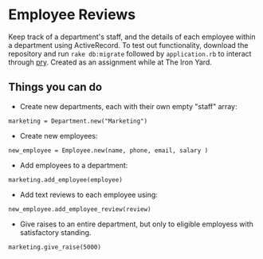 # Employee Reviews

Keep track of a department's staff, and the details of each employee within a department using ActiveRecord.
To test out functionality, download the repository and run `rake db:migrate` followed by `application.rb` to interact through [pry](https://github.com/pry/pry). Created as an assignment while at The Iron Yard.

## Things you can do

* Create new departments, each with their own empty "staff" array:
```
marketing = Department.new("Marketing")
```
* Create new employees:
```
new_employee = Employee.new(name, phone, email, salary )
```
* Add employees to a department:
```
marketing.add_employee(employee)
```
* Add text reviews to each employee using:
```
new_employee.add_employee_review(review)
```
* Give raises to an entire department, but only to eligible employess with satisfactory standing.
```
marketing.give_raise(5000)
```
